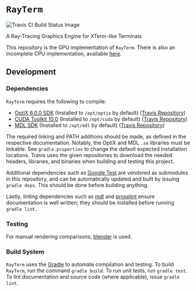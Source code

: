 # `RayTerm`

![Travis CI Build Status Image](https://travis-ci.com/Michionlion/rayterm.svg?branch=master)

A Ray-Tracing Graphics Engine for XTerm-like Terminals

This repository is the GPU implementation of `RayTerm`. There is also an
incomplete CPU implementation, available [here](https://github.com/Michionlion/rayterm-cpu).

## Development

### Dependencies

`RayTerm` requires the following to compile:

* [OptiX 6.0.0 SDK](http://raytracing-docs.nvidia.com/optix_6_0/index.html)
  (Installed to `/opt/optix` by default) ([Travis Repository](https://github.com/Michionlion/optix))
* [CUDA Toolkit 10.0](https://developer.nvidia.com/cuda-toolkit-archive)
  (Installed to `/opt/cuda` by default) ([Travis Repository](https://github.com/Michionlion/cuda))
* [MDL SDK](https://developer.nvidia.com/mdl-sdk)
  (Installed to `/opt/mdl` by default) ([Travis Repository](https://github.com/Michionlion/mdl))

The required linking and PATH additions should be made, as defined in the
respective documentation. Notably, the OptiX and MDL `.so` libraries must
be linkable. See `gradle.properties` to change the default expected installation
locations. Travis uses the given repositories to download the needed headers,
libraries, and binaries when building and testing this project.

Additional dependencies such as [Google Test](https://github.com/google/googletest)
are vendored as submodules in this repository, and can be automatically updated
and built by issuing `gradle deps`. This should be done before building anything.

Lastly, linting dependencies such as [mdl](https://github.com/markdownlint/markdownlint)
and [proselint](https://github.com/amperser/proselint/) ensure documentation is well written; they
should be installed before running `gradle lint`.

### Testing

For manual rendering comparisons, [blender](https://www.blender.org/) is used.

### Build System

`RayTerm` uses the [Gradle](https://gradle.org/) to automate compilation and
testing. To build `RayTerm`, run the command `gradle build`. To run unit tests,
run `gradle test`. To lint documentation and source code (where applicable),
issue `gradle lint`.
